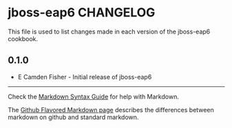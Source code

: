 jboss-eap6 CHANGELOG
====================

This file is used to list changes made in each version of the jboss-eap6 cookbook.

0.1.0
-----
- E Camden Fisher - Initial release of jboss-eap6

- - -
Check the [Markdown Syntax Guide](http://daringfireball.net/projects/markdown/syntax) for help with Markdown.

The [Github Flavored Markdown page](http://github.github.com/github-flavored-markdown/) describes the differences between markdown on github and standard markdown.
